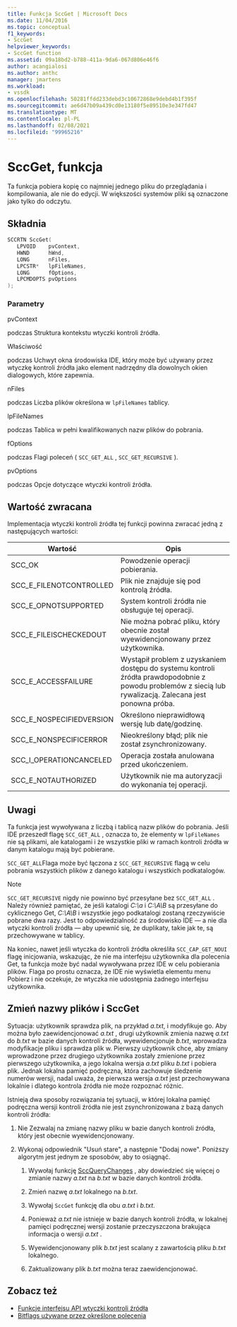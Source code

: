 ```yaml
---
title: Funkcja SccGet | Microsoft Docs
ms.date: 11/04/2016
ms.topic: conceptual
f1_keywords:
- SccGet
helpviewer_keywords:
- SccGet function
ms.assetid: 09a18bd2-b788-411a-9da6-067d806e46f6
author: acangialosi
ms.author: anthc
manager: jmartens
ms.workload:
- vssdk
ms.openlocfilehash: 50281ffdd233debd3c10672868e9debd4b1f395f
ms.sourcegitcommit: ae6d47b09a439cd0e13180f5e89510e3e347fd47
ms.translationtype: MT
ms.contentlocale: pl-PL
ms.lasthandoff: 02/08/2021
ms.locfileid: "99965216"
---
```

# <a name="sccget-function"></a>SccGet, funkcja
Ta funkcja pobiera kopię co najmniej jednego pliku do przeglądania i kompilowania, ale nie do edycji. W większości systemów pliki są oznaczone jako tylko do odczytu.

## <a name="syntax"></a>Składnia

```cpp
SCCRTN SccGet(
   LPVOID    pvContext,
   HWND      hWnd,
   LONG      nFiles,
   LPCSTR*   lpFileNames,
   LONG      fOptions,
   LPCMDOPTS pvOptions
);
```

### <a name="parameters"></a>Parametry
 pvContext

podczas Struktura kontekstu wtyczki kontroli źródła.

 Właściwość

podczas Uchwyt okna środowiska IDE, który może być używany przez wtyczkę kontroli źródła jako element nadrzędny dla dowolnych okien dialogowych, które zapewnia.

 nFiles

podczas Liczba plików określona w `lpFileNames` tablicy.

 lpFileNames

podczas Tablica w pełni kwalifikowanych nazw plików do pobrania.

 fOptions

podczas Flagi poleceń ( `SCC_GET_ALL` , `SCC_GET_RECURSIVE` ).

 pvOptions

podczas Opcje dotyczące wtyczki kontroli źródła.

## <a name="return-value"></a>Wartość zwracana
 Implementacja wtyczki kontroli źródła tej funkcji powinna zwracać jedną z następujących wartości:

|Wartość|Opis|
|-----------|-----------------|
|SCC_OK|Powodzenie operacji pobierania.|
|SCC_E_FILENOTCONTROLLED|Plik nie znajduje się pod kontrolą źródła.|
|SCC_E_OPNOTSUPPORTED|System kontroli źródła nie obsługuje tej operacji.|
|SCC_E_FILEISCHECKEDOUT|Nie można pobrać pliku, który obecnie został wyewidencjonowany przez użytkownika.|
|SCC_E_ACCESSFAILURE|Wystąpił problem z uzyskaniem dostępu do systemu kontroli źródła prawdopodobnie z powodu problemów z siecią lub rywalizacją. Zalecana jest ponowna próba.|
|SCC_E_NOSPECIFIEDVERSION|Określono nieprawidłową wersję lub datę/godzinę.|
|SCC_E_NONSPECIFICERROR|Nieokreślony błąd; plik nie został zsynchronizowany.|
|SCC_I_OPERATIONCANCELED|Operacja została anulowana przed ukończeniem.|
|SCC_E_NOTAUTHORIZED|Użytkownik nie ma autoryzacji do wykonania tej operacji.|

## <a name="remarks"></a>Uwagi
 Ta funkcja jest wywoływana z liczbą i tablicą nazw plików do pobrania. Jeśli IDE przeszedł flagę `SCC_GET_ALL` , oznacza to, że elementy w `lpFileNames` nie są plikami, ale katalogami i że wszystkie pliki w ramach kontroli źródła w danym katalogu mają być pobierane.

 `SCC_GET_ALL`Flaga może być łączona z `SCC_GET_RECURSIVE` flagą w celu pobrania wszystkich plików z danego katalogu i wszystkich podkatalogów.

> [!NOTE]
> `SCC_GET_RECURSIVE` nigdy nie powinno być przesyłane bez `SCC_GET_ALL` . Należy również pamiętać, że jeśli katalogi *C:\a* i *C:\A\B* są przesyłane do cyklicznego Get, *C:\A\B* i wszystkie jego podkatalogi zostaną rzeczywiście pobrane dwa razy. Jest to odpowiedzialność za środowisko IDE — a nie dla wtyczki kontroli źródła — aby upewnić się, że duplikaty, takie jak te, są przechowywane w tablicy.

 Na koniec, nawet jeśli wtyczka do kontroli źródła określiła `SCC_CAP_GET_NOUI` flagę inicjowania, wskazując, że nie ma interfejsu użytkownika dla polecenia Get, ta funkcja może być nadal wywoływana przez IDE w celu pobierania plików. Flaga po prostu oznacza, że IDE nie wyświetla elementu menu Pobierz i nie oczekuje, że wtyczka nie udostępnia żadnego interfejsu użytkownika.

## <a name="rename-files-and-sccget"></a>Zmień nazwy plików i SccGet
 Sytuacja: użytkownik sprawdza plik, na przykład *a.txt*, i modyfikuje go. Aby można było zaewidencjonować *a.txt* , drugi użytkownik zmienia nazwę *a.txt* do *b.txt* w bazie danych kontroli źródła, wyewidencjonuje *b.txt*, wprowadza modyfikacje pliku i sprawdza plik w. Pierwszy użytkownik chce, aby zmiany wprowadzone przez drugiego użytkownika zostały zmienione przez pierwszego użytkownika, a jego lokalna wersja *a.txt* pliku *b.txt* i pobiera plik. Jednak lokalna pamięć podręczna, która zachowuje śledzenie numerów wersji, nadal uważa, że pierwsza wersja *a.txt* jest przechowywana lokalnie i dlatego kontrola źródła nie może rozpoznać różnic.

 Istnieją dwa sposoby rozwiązania tej sytuacji, w której lokalna pamięć podręczna wersji kontroli źródła nie jest zsynchronizowana z bazą danych kontroli źródła:

1. Nie Zezwalaj na zmianę nazwy pliku w bazie danych kontroli źródła, który jest obecnie wyewidencjonowany.

2. Wykonaj odpowiednik "Usuń stare", a następnie "Dodaj nowe". Poniższy algorytm jest jednym ze sposobów, aby to osiągnąć.

    1. Wywołaj funkcję [SccQueryChanges](../extensibility/sccquerychanges-function.md) , aby dowiedzieć się więcej o zmianie nazwy *a.txt* na *b.txt* w bazie danych kontroli źródła.

    2. Zmień nazwę *a.txt* lokalnego na *b.txt*.

    3. Wywołaj `SccGet` funkcję dla obu *a.txt* i *b.txt*.

    4. Ponieważ *a.txt* nie istnieje w bazie danych kontroli źródła, w lokalnej pamięci podręcznej wersji zostanie przeczyszczona brakująca informacja o wersji *a.txt* .

    5. Wyewidencjonowany plik *b.txt* jest scalany z zawartością pliku *b.txt* lokalnego.

    6. Zaktualizowany plik *b.txt* można teraz zaewidencjonować.

## <a name="see-also"></a>Zobacz też
- [Funkcje interfejsu API wtyczki kontroli źródła](../extensibility/source-control-plug-in-api-functions.md)
- [Bitflags używane przez określone polecenia](../extensibility/bitflags-used-by-specific-commands.md)
